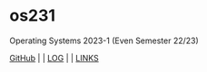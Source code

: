 # os231
Operating Systems 2023-1 (Even Semester 22/23)

[GitHub](https://github.com/electyrion/os231/) | | [LOG](TXT/mylog.txt) | | [LINKS](LINKS/)
